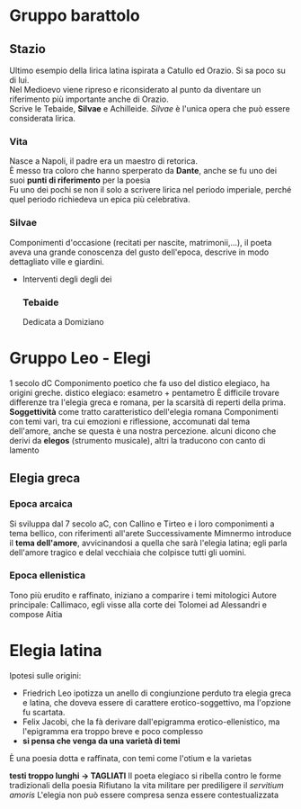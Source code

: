 # Gruppo barattolo

## Stazio

Ultimo esempio della lirica latina ispirata a Catullo ed Orazio. Si sa poco su di lui.   
Nel Medioevo viene ripreso e riconsiderato al punto da diventare un riferimento più importante anche di Orazio.  
Scrive le Tebaide, **Silvae** e Achilleide. _Silvae_ è l'unica opera che può essere considerata lirica.

### Vita

Nasce a Napoli, il padre era un maestro di retorica.   
È messo tra coloro che hanno sperperato da **Dante**, anche se fu uno dei suoi **punti di riferimento** per la poesia  
Fu uno dei pochi se non il solo a scrivere lirica nel periodo imperiale, perché quel periodo richiedeva un epica più celebrativa.

### Silvae

Componimenti d'occasione \(recitati per nascite, matrimonii,...\), il poeta aveva una grande conoscenza del gusto dell'epoca, descrive in modo dettagliato ville e giardini.

* Interventi degli degli dei
  ### Tebaide

  Dedicata a Domiziano

# Gruppo Leo - Elegi
1 secolo dC
Componimento poetico che fa uso del distico elegiaco, ha origini greche.
distico elegiaco: esametro + pentametro
È difficile trovare differenze tra l'elegia greca e romana, per la scarsità di reperti della prima.
**Soggettività** come tratto caratteristico dell'elegia romana
Componimenti con temi vari, tra cui emozioni e riflessione, accomunati dal tema dell'amore, anche se questa è una nostra percezione.
alcuni dicono che derivi da **elegos** (strumento musicale), altri la traducono con canto di lamento

## Elegia greca
### Epoca arcaica
Si sviluppa dal 7 secolo aC, con Callino e Tirteo e i loro componimenti a tema bellico, con riferimenti all'arete 
Successivamente Mimnermo introduce il **tema dell'amore**, avvicinandosi a quella che sarà l'elegia latina; egli parla dell'amore tragico e delal vecchiaia che colpisce tutti gli uomini.

### Epoca ellenistica
Tono più erudito e raffinato, iniziano a comparire i temi mitologici
Autore principale: Callimaco, egli visse alla corte dei Tolomei ad Alessandri e compose Aitia

# Elegia latina
Ipotesi sulle origini:
- Friedrich Leo ipotizza un anello di congiunzione perduto tra elegia greca e latina, che doveva essere di carattere erotico-soggettivo, ma l'opzione fu scartata.
- Felix Jacobi, che la fà derivare dall'epigramma erotico-ellenistico, ma l'epigramma era troppo breve e poco complesso
- **si pensa che venga da una varietà di temi**

È una poesia dotta e raffinata, con temi come l'otium e la varietas

**testi troppo lunghi -> TAGLIATI**
Il poeta elegiaco si ribella contro le forme tradizionali della poesia
Rifiutano la vita militare per prediligere il *servitium amoris*
L'elegia non può essere compresa senza essere contestualizzata


